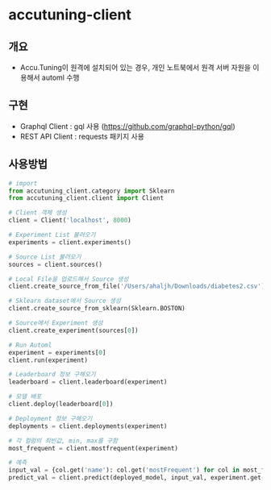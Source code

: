 # accutuning-client

## 개요 
* Accu.Tuning이 원격에 설치되어 있는 경우, 개인 노트북에서 원격 서버 자원을 이용해서 automl 수행 

## 구현 
* Graphql Client : gql 사용 (https://github.com/graphql-python/gql) 
* REST API Client : requests 패키지 사용 

## 사용방법
```python
# import
from accutuning_client.category import Sklearn
from accutuning_client.client import Client

# Client 객체 생성 
client = Client('localhost', 8000)

# Experiment List 불러오기
experiments = client.experiments()

# Source List 불러오기 
sources = client.sources()

# Local File을 업로드해서 Source 생성 
client.create_source_from_file('/Users/ahaljh/Downloads/diabetes2.csv')

# Sklearn dataset에서 Source 생성 
client.create_source_from_sklearn(Sklearn.BOSTON)

# Source에서 Experiment 생성 
client.create_experiment(sources[0])

# Run Automl
experiment = experiments[0]
client.run(experiment)

# Leaderboard 정보 구해오기 
leaderboard = client.leaderboard(experiment)

# 모델 배포 
client.deploy(leaderboard[0])

# Deployment 정보 구해오기 
deployments = client.deployments(experiment)

# 각 컬럼의 최빈값, min, max를 구함 
most_frequent = client.mostfrequent(experiment)

# 예측 
input_val = {col.get('name'): col.get('mostFrequent') for col in most_frequent}
predict_val = client.predict(deployed_model, input_val, experiment.get('id'))
```